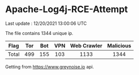 
# Apache-Log4j-RCE-Attempt

Last update : 12/20/2021 13:00:06 UTC

The file contains 1344 unique ip.

| Flag | Tor | Bot | VPN | Web Crawler | Malicious |
| :-:  | :-: | :-: | :-: | :-:         | :-:       |
| Total| 499  | 155  | 103  | 1133          | 1344        |

Getting from https://www.greynoise.io api.